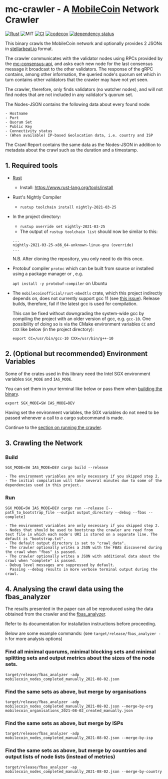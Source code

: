 # mc-crawler - A [MobileCoin](https://github.com/mobilecoinfoundation/mobilecoin) Network Crawler

[![Rust](https://camo.githubusercontent.com/5782bcc58a7786e9a7d00e2cf45937db8a2598232d9524ec9dcd149c7218671b/68747470733a2f2f696d672e736869656c64732e696f2f62616467652f527573742d50726f6772616d6d696e672532304c616e67756167652d626c61636b3f7374796c653d666c6174266c6f676f3d72757374)](www.rust-lang.org)
![MIT](https://img.shields.io/badge/license-MIT-blue.svg)
[![CI](https://github.com/wiberlin/mc-crawler/actions/workflows/test.yml/badge.svg)](https://github.com/wiberlin/mc-crawler/actions/workflows/test.yml)
[![codecov](https://codecov.io/gh/wiberlin/mc-crawler/branch/main/graph/badge.svg?token=GxUhfuKEoA)](https://codecov.io/gh/wiberlin/mc-crawler)
[![dependency status](https://deps.rs/repo/github/wiberlin/mc-crawler/status.svg)](https://deps.rs/repo/github/wiberlin/mc-crawler)

This binary crawls the MobileCoin network and optionally provides 2 JSONs in [stellarbeat.io](https://stellarbeat.io) format.

The crawler communicates with the validator nodes using RPCs provided by the [mc-consensus-api](https://github.com/mobilecoinfoundation/mobilecoin/tree/master/consensus/api), and asks each new node for the last consensus message it broadcast to the other validators.
The response of the gRPC contains, among other information, the queried node's quorum set which in turn contains other validators that the crawler may have not yet seen.

The crawler, therefore, only finds validators (no watcher nodes), and will not find nodes that are not included in any validator's quorum set.

The Nodes-JSON contains the following data about every found node:

    - Hostname
    - Port
    - Quorum Set
    - Public Key
    - Connectivity status
    - (When available) IP-based Geolocation data, i.e. country and ISP

The Crawl Report contains the same data as the Nodes-JSON in addition to metadata about the crawl such as the duration and a timestamp.

## 1. Required tools

   - [Rust](https://www.rust-lang.org)
        - Install: https://www.rust-lang.org/tools/install
   - Rust's Nightly Compiler
        - `rustup toolchain install nightly-2021-03-25`
   - In the project directory:
        - `rustup override set nightly-2021-03-25`    
        - The output of `rustup toolchain list` should now be similar to this:
        ```
        ...
        nightly-2021-03-25-x86_64-unknown-linux-gnu (override)
        ...
        ```
        N.B. After cloning the repository, you only need to do this once.

   - Protobuf compiler `protoc` which can be built from source or installed using a package manager or , e.g.
   
        ``` apt install -y protobuf-compiler ``` on Ubuntu

  - The `mobilecoinofficial/rust-mbedtls` crate, which this project indirectly depends on, does not currently support gcc 11 (see [this issue](https://github.com/mobilecoinofficial/rust-mbedtls/issues/6)). Release builds, therefore, fail if the latest gcc is used for compilation.
  
    This can be fixed without downgrading the system-wide gcc by compiling the project with an older version of gcc,
       e.g. `gcc-10`. One possibility of doing so is via the CMake environment variables `CC` and `CXX` 
       like below (in the project directory):
    ```
    export CC=/usr/bin/gcc-10 CXX=/usr/bin/g++-10
    ``` 

## 2. (Optional but recommended) Environment Variables
Some of the crates used in this library need the Intel SGX environment variables
`SGX_MODE` and `IAS_MODE`.

You can set them in your terminal like below or pass them when [building the binary](#build).

```
export SGX_MODE=SW IAS_MODE=DEV
```

Having set the environment variables, the SGX variables do not need to be passed whenever
a call to a cargo subcommand is made.

Continue to the [section on running the crawler](#run).

## 3. Crawling the Network
### Build
`SGX_MODE=SW IAS_MODE=DEV cargo build --release`

    - The environment variables are only necessary if you skipped step 2.
    - The initial compilation will take several minutes due to some of the dependencies used in this project.

### Run

`SGX_MODE=SW IAS_MODE=DEV cargo run --release [-- path_to_bootstrap_file --output output_directory --debug --fbas --complete]`

    - The environment variables are only necessary if you skipped step 2.
    - Nodes that should be used to bootstrap the crawler are read from text file in which each node's URI is stored on a separate line. The default is "bootstrap.txt".
    - The default output directory is set to "crawl_data".
    - The crawler optionally writes a JSON with the FBAS discovered during the crawl when "fbas" is passed.
    - The crawler optionally writes a JSON with additional data about the crawl when "complete" is passed.
    - Debug level messages are suppressed by default.
      Passing --debug results in more verbose terminal output during the crawl.

## 4. Analysing the crawl data using the fbas_analyzer
The results presented in the paper can all be reproduced using the data obtained from the crawler and the [fbas_analyzer](https://github.com/wiberlin/fbas_analyzer).

Refer to its documentation for installation instructions before proceeding.

Below are some example commands: (see `target/release/fbas_analyzer -h` for more analysis options)

### Find all minimal quorums, minimal blocking sets and minimal splitting sets and output metrics about the sizes of the node sets. 
`target/release/fbas_analyzer -adp mobilecoin_nodes_completed_manually_2021-08-02.json`

### Find the same sets as above, but merge by organisations
`target/release/fbas_analyzer -adp mobilecoin_nodes_completed_manually_2021-08-02.json --merge-by-org mobilecoin_organisations_2021-08-02_created_manually.json`

### Find the same sets as above, but merge by ISPs
`target/release/fbas_analyzer -adp mobilecoin_nodes_completed_manually_2021-08-02.json --merge-by-isp`

### Find the same sets as above, but merge by countries and output lists of node lists (instead of metrics)
`target/release/fbas_analyzer -ap mobilecoin_nodes_completed_manually_2021-08-02.json --merge-by-country`
